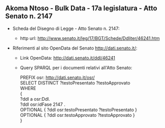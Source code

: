 ## Akoma Ntoso - Bulk Data - 17a legislatura - Atto Senato n. 2147 ##

* Scheda del Disegno di Legge - Atto Senato n. 2147:
	* http url: http://www.senato.it/leg/17/BGT/Schede/Ddliter/46241.htm

* Riferimenti al sito OpenData del Senato http://dati.senato.it/:
	* Link OpenData: http://dati.senato.it/ddl/46241
	* Query SPARQL per i documenti relativi all'Atto Senato:

        PREFIX osr: <http://dati.senato.it/osr/>  
		SELECT DISTINCT ?testoPresentato ?testoApprovato  
		WHERE  
		{  
		    ?ddl a osr:Ddl.  
		    ?ddl osr:idFase 2147 .  
		    OPTIONAL { ?ddl osr:testoPresentato ?testoPresentato }  
		    OPTIONAL { ?ddl osr:testoApprovato ?testoApprovato }  
		}
		